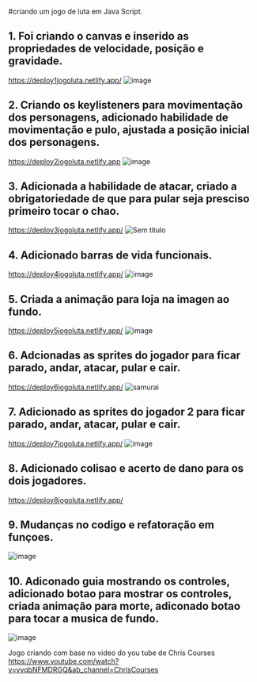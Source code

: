 #criando um jogo de luta em Java Script.

## 1. Foi criando o canvas e inserido as propriedades de velocidade, posição e gravidade.
https://deploy1jogoluta.netlify.app/
![image](https://user-images.githubusercontent.com/88566095/185760352-4a13aff2-1f7c-422c-9cae-6a10f6dffca1.png)

## 2. Criando os keylisteners para movimentação dos personagens, adicionado habilidade de movimentação e pulo, ajustada a posição inicial dos personagens.
https://deploy2jogoluta.netlify.app
![image](https://user-images.githubusercontent.com/88566095/185768574-6f629a9b-163c-46d0-8f84-30ae60a508b8.png)

## 3. Adicionada a habilidade de atacar, criado a obrigatoriedade de que para pular seja presciso primeiro tocar o chao.
https://deploy3jogoluta.netlify.app/
![Sem título](https://user-images.githubusercontent.com/88566095/185822090-dcafeb2b-b088-4931-951e-ee2e597199d8.png)

## 4. Adicionado barras de vida funcionais.
https://deploy4jogoluta.netlify.app/
![image](https://user-images.githubusercontent.com/88566095/186041512-7db4a0a8-7af4-4f02-ac87-b236b2da1fed.png)

## 5. Criada a animação para loja na imagen ao fundo.
https://deploy5jogoluta.netlify.app/
![image](https://user-images.githubusercontent.com/88566095/186070024-f2670b5b-304d-4bac-91f1-8eea21fa2d50.png)

## 6. Adcionadas as sprites do jogador para ficar parado, andar, atacar, pular e cair.
https://deploy6jogoluta.netlify.app/
![samurai](https://user-images.githubusercontent.com/88566095/186308553-7c1d8407-18a0-4250-9fc1-5faca89b6906.png)

## 7. Adicionado as sprites do jogador 2 para ficar parado, andar, atacar, pular e cair.
https://deploy7jogoluta.netlify.app/
![image](https://user-images.githubusercontent.com/88566095/186788677-a176b0cc-c565-42fc-b866-dd19f5f45085.png)
## 8. Adicionado colisao e acerto de dano para os dois jogadores.
https://deploy8jogoluta.netlify.app/
## 9. Mudanças no codigo e refatoração em funçoes.
![image](https://user-images.githubusercontent.com/88566095/186806142-d4ddf069-381a-4da3-b252-c23354934265.png)
## 10. Adiconado guia mostrando os controles, adicionado botao para mostrar os controles, criada animação para morte, adiconado botao para tocar a musica de fundo.
![image](https://user-images.githubusercontent.com/88566095/187083483-d48e5b91-856d-4510-b310-00e5351150cf.png)






Jogo criando com base no video do you tube de Chris Courses
https://www.youtube.com/watch?v=vyqbNFMDRGQ&ab_channel=ChrisCourses
